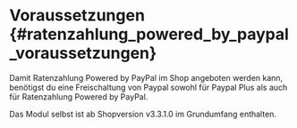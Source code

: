 # Voraussetzungen {#ratenzahlung_powered_by_paypal_voraussetzungen}

Damit Ratenzahlung Powered by PayPal im Shop angeboten werden kann, benötigst du eine Freischaltung von Paypal sowohl für Paypal Plus als auch für Ratenzahlung Powered by PayPal.

Das Modul selbst ist ab Shopversion v3.3.1.0 im Grundumfang enthalten.



